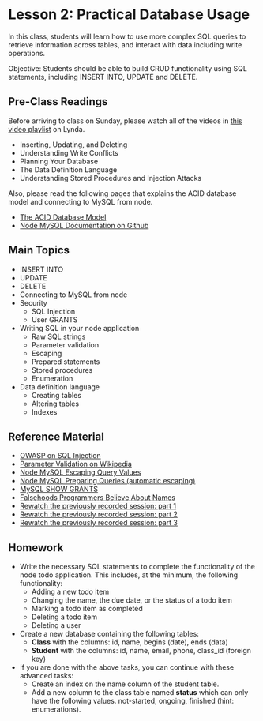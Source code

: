 # Lesson 2: Practical Database Usage

In this class, students will learn how to use more complex SQL queries to retrieve information across tables, and interact with data including write operations.

Objective: Students should be able to build CRUD functionality using SQL statements, including INSERT INTO, UPDATE and DELETE.

## Pre-Class Readings

Before arriving to class on Sunday, please watch all of the videos in [this video playlist](https://www.lynda.com/SharedPlaylist/0d62f3e4428e44ada89466cdbc296fc0) on Lynda.
- Inserting, Updating, and Deleting
- Understanding Write Conflicts
- Planning Your Database
- The Data Definition Language
- Understanding Stored Procedures and Injection Attacks

Also, please read the following pages that explains the ACID database model and connecting to MySQL from node.
- [The ACID Database Model](https://www.thoughtco.com/the-acid-model-1019731)
- [Node MySQL Documentation on Github](https://github.com/mysqljs/mysql)

## Main Topics

- INSERT INTO
- UPDATE
- DELETE
- Connecting to MySQL from node
- Security
    - SQL Injection
    - User GRANTS
- Writing SQL in your node application
    - Raw SQL strings
    - Parameter validation
    - Escaping
    - Prepared statements
    - Stored procedures
    - Enumeration
- Data definition language
    - Creating tables
    - Altering tables
    - Indexes


## Reference Material

- [OWASP on SQL Injection](https://www.owasp.org/index.php/SQL_injection)
- [Parameter Validation on Wikipedia](https://en.wikipedia.org/wiki/Parameter_validation)
- [Node MySQL Escaping Query Values](https://github.com/mysqljs/mysql#escaping-query-values)
- [Node MySQL Preparing Queries (automatic escaping)](https://github.com/mysqljs/mysql#preparing-queries)
- [MySQL SHOW GRANTS](https://dev.mysql.com/doc/refman/5.7/en/show-grants.html)
- [Falsehoods Programmers Believe About Names](http://www.kalzumeus.com/2010/06/17/falsehoods-programmers-believe-about-names/)
- [Rewatch the previously recorded session: part 1](https://www.youtube.com/watch?v=G6v1po3zvNk)
- [Rewatch the previously recorded session: part 2](https://www.youtube.com/watch?v=5fv1vV1TciM)
- [Rewatch the previously recorded session: part 3](https://www.youtube.com/watch?v=ZNLhHUDj6jo)


## Homework

- Write the necessary SQL statements to complete the functionality of the node todo application. This includes, at the minimum, the following functionality:
    - Adding a new todo item
    - Changing the name, the due date, or the status of a todo item
    - Marking a todo item as completed
    - Deleting a todo item
    - Deleting a user
- Create a new database containing the following tables:
    - **Class** with the columns: id, name, begins (date), ends (data)
    - **Student** with the columns: id, name, email, phone, class_id (foreign key)
- If you are done with the above tasks, you can continue with these advanced tasks:
    - Create an index on the name column of the student table.
    - Add a new column to the class table named **status** which can only have the following values. not-started, ongoing, finished (hint: enumerations).

